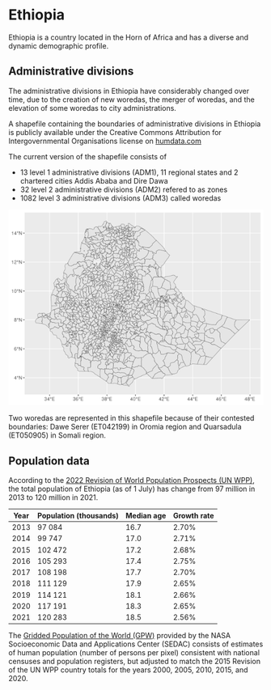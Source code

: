 # Ethiopia
Ethiopia is a country located in the Horn of Africa and has a diverse and dynamic demographic profile.

## Administrative divisions
The administrative divisions in Ethiopia have considerably changed over time, due to the creation of new woredas, the merger of woredas, and the elevation of some woredas to city administrations.

A shapefile containing the boundaries of administrative divisions in Ethiopia is publicly available under the Creative Commons Attribution for Intergovernmental Organisations license on [humdata.com](https://data.humdata.org/dataset/cb58fa1f-687d-4cac-81a7-655ab1efb2d0)

The current version of the shapefile consists of
- 13 level 1 administrative divisions (ADM1), 11 regional states and 2 chartered cities Addis Ababa and Dire Dawa
- 32 level 2 administrative divisions (ADM2) refered to as zones
- 1082 level 3 administrative divisions (ADM3) called woredas

![Administrative divissions of Ethiopia](/Ethiopia/Rcode/eth_map.png)

Two woredas are represented in this shapefile because of their contested boundaries: Dawe Serer (ET042199) in Oromia region and Quarsadula (ET050905) in Somali region.


## Population data

According to the [2022 Revision of World Population Prospects (UN WPP)](https://population.un.org/wpp/), the total population of Ethiopia (as of 1 July) has change from 97 million in 2013 to 120 million in 2021.

|Year | Population (thousands) | Median age | Growth rate |
| ---- | ---------- | ----- | ---- | 
2013	|  97 084	| 16.7	| 2.70% |
2014	|  99 747	| 17.0	| 2.71% |
2015	|  102 472	| 17.2	| 2.68% |
2016	|  105 293	| 17.4	| 2.75% |
2017	|  108 198	| 17.7	| 2.70% |
2018	|  111 129	| 17.9	| 2.65% |
2019	|  114 121	| 18.1	| 2.66% |
2020	|  117 191	| 18.3	| 2.65% |
2021	|  120 283	| 18.5	| 2.56% |

The [Gridded Population of the World (GPW)](https://sedac.ciesin.columbia.edu/data/set/gpw-v4-population-count-adjusted-to-2015-unwpp-country-totals-rev11) provided by the NASA Socioeconomic Data and Applications Center (SEDAC) consists of estimates of human population (number of persons per pixel) consistent with national censuses and population registers, but adjusted to match the 2015 Revision of the UN WPP country totals for the years 2000, 2005, 2010, 2015, and 2020.
